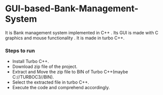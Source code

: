 # GUI-based-Bank-Management-System
It is Bank management system  implemented in C++ . Its GUI is made with C graphics and mouse functionality . It is made in turbo C++.

### Steps to run 
- Install Turbo C++.
- Download zip file of the project.
- Extract and Move the zip file to BIN of Turbo C++(maybe C://TURBOC3//BIN).
- Select the extracted file in turbo C++.
- Execute the code and comprehend accordingly.


